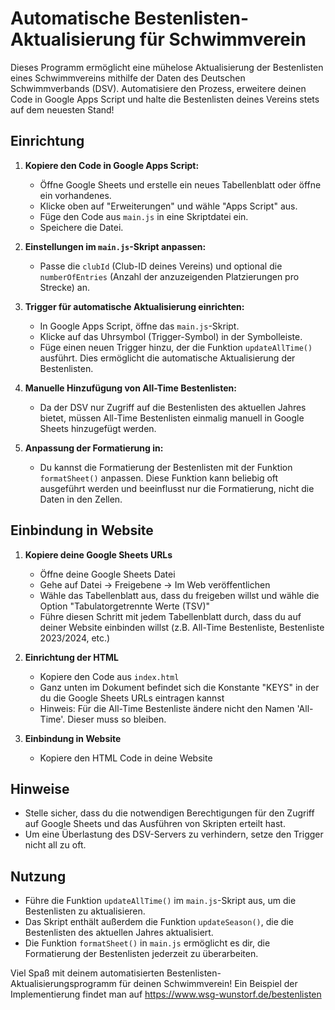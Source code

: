 # Automatische Bestenlisten-Aktualisierung für Schwimmverein

Dieses Programm ermöglicht eine mühelose Aktualisierung der Bestenlisten eines Schwimmvereins mithilfe der Daten des Deutschen Schwimmverbands (DSV). Automatisiere den Prozess, erweitere deinen Code in Google Apps Script und halte die Bestenlisten deines Vereins stets auf dem neuesten Stand!

## Einrichtung

1. **Kopiere den Code in Google Apps Script:**
   - Öffne Google Sheets und erstelle ein neues Tabellenblatt oder öffne ein vorhandenes.
   - Klicke oben auf "Erweiterungen" und wähle "Apps Script" aus.
   - Füge den Code aus `main.js` in eine Skriptdatei ein.
   - Speichere die Datei.

2. **Einstellungen im `main.js`-Skript anpassen:**
   - Passe die `clubId` (Club-ID deines Vereins) und optional die `numberOfEntries` (Anzahl der anzuzeigenden Platzierungen pro Strecke) an.

3. **Trigger für automatische Aktualisierung einrichten:**
   - In Google Apps Script, öffne das `main.js`-Skript.
   - Klicke auf das Uhrsymbol (Trigger-Symbol) in der Symbolleiste.
   - Füge einen neuen Trigger hinzu, der die Funktion `updateAllTime()` ausführt. Dies ermöglicht die automatische Aktualisierung der Bestenlisten.

4. **Manuelle Hinzufügung von All-Time Bestenlisten:**
   - Da der DSV nur Zugriff auf die Bestenlisten des aktuellen Jahres bietet, müssen All-Time Bestenlisten einmalig manuell in Google Sheets hinzugefügt werden.

5. **Anpassung der Formatierung in:**
   - Du kannst die Formatierung der Bestenlisten mit der Funktion `formatSheet()` anpassen. Diese Funktion kann beliebig oft ausgeführt werden und beeinflusst nur die Formatierung, nicht die Daten in den Zellen.

## Einbindung in Website

1. **Kopiere deine Google Sheets URLs**
   - Öffne deine Google Sheets Datei
   - Gehe auf Datei -> Freigebene -> Im Web veröffentlichen
   - Wähle das Tabellenblatt aus, dass du freigeben willst und wähle die Option "Tabulatorgetrennte Werte (TSV)"
   - Führe diesen Schritt mit jedem Tabellenblatt durch, dass du auf deiner Website einbinden willst (z.B. All-Time Bestenliste, Bestenliste 2023/2024, etc.)

2. **Einrichtung der HTML**
   - Kopiere den Code aus `index.html`
   - Ganz unten im Dokument befindet sich die Konstante "KEYS" in der du die Google Sheets URLs eintragen kannst
   - Hinweis: Für die All-Time Bestenliste ändere nicht den Namen 'All-Time'. Dieser muss so bleiben.

3. **Einbindung in Website**
   - Kopiere den HTML Code in deine Website

## Hinweise

- Stelle sicher, dass du die notwendigen Berechtigungen für den Zugriff auf Google Sheets und das Ausführen von Skripten erteilt hast.
- Um eine Überlastung des DSV-Servers zu verhindern, setze den Trigger nicht all zu oft.

## Nutzung

- Führe die Funktion `updateAllTime()` im `main.js`-Skript aus, um die Bestenlisten zu aktualisieren.
- Das Skript enthält außerdem die Funktion `updateSeason()`, die die Bestenlisten des aktuellen Jahres aktualisiert.
- Die Funktion `formatSheet()` in `main.js` ermöglicht es dir, die Formatierung der Bestenlisten jederzeit zu überarbeiten.

Viel Spaß mit deinem automatisierten Bestenlisten-Aktualisierungsprogramm für deinen Schwimmverein! Ein Beispiel der Implementierung findet man auf https://www.wsg-wunstorf.de/bestenlisten
